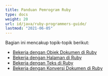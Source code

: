 ```yaml
---
title: Panduan Pemrogram Ruby
type: docs
weight: 20
url: id/java/ruby-programmers-guide/
lastmod: "2021-06-05"
---
```


Bagian ini mencakup topik-topik berikut:

- [Bekerja dengan Objek Dokumen di Ruby](/pdf/java/working-with-document-object-in-ruby/)
- [Bekerja dengan Halaman di Ruby](/pdf/java/working-with-pages-in-ruby/)
- [Bekerja dengan Teks di Ruby](/pdf/java/working-with-text-in-ruby/)
- [Bekerja dengan Konversi Dokumen di Ruby](/pdf/java/working-with-document-conversion-in-ruby/)